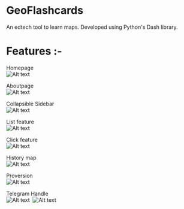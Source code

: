 # GeoFlashcards
An edtech tool to learn maps. 
Developed using Python's Dash library.

# Features :-

Homepage  
![Alt text](Screenshot/Home.png?raw=true)&nbsp; 

Aboutpage  
![Alt text](Screenshot/About.png?raw=true)&nbsp;   

Collapsible Sidebar  
![Alt text](Screenshot/CollapsibleSidebarfeature.png?raw=true)&nbsp;  

List feature  
![Alt text](Screenshot/Listfeature.png?raw=true)&nbsp;   

Click feature  
![Alt text](Screenshot/Clickfeature.png?raw=true)&nbsp;   

History map  
![Alt text](Screenshot/HistoryMap.png?raw=true)&nbsp;   

Proversion  
![Alt text](Screenshot/Proversion.png?raw=true)&nbsp; 

Telegram Handle    
![Alt text](Screenshot/Telegram1.png?raw=true)&nbsp; 
![Alt text](Screenshot/Telegram2.png?raw=true)&nbsp; 